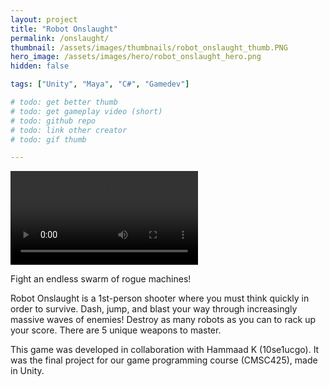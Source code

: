 ```yaml
---
layout: project
title: "Robot Onslaught"
permalink: /onslaught/
thumbnail: /assets/images/thumbnails/robot_onslaught_thumb.PNG
hero_image: /assets/images/hero/robot_onslaught_hero.png
hidden: false

tags: ["Unity", "Maya", "C#", "Gamedev"]

# todo: get better thumb
# todo: get gameplay video (short)
# todo: github repo
# todo: link other creator
# todo: gif thumb

---
```

<div class="video-container">
    <video controls name="media" class=".video-container">
        <source type="video/mp4" src="/assets/videos/RO_gameplay.mp4">
        Your browser does not support the video tag.
    </video>
</div>

Fight an endless swarm of rogue machines! 

Robot Onslaught is a 1st-person shooter where you must think quickly in order to survive. Dash, jump, and blast your way through increasingly massive waves of enemies! Destroy as many robots as you can to rack up your score. There are 5 unique weapons to master.

This game was developed in collaboration with Hammaad K (10se1ucgo).
It was the final project for our game programming course (CMSC425), made in Unity.